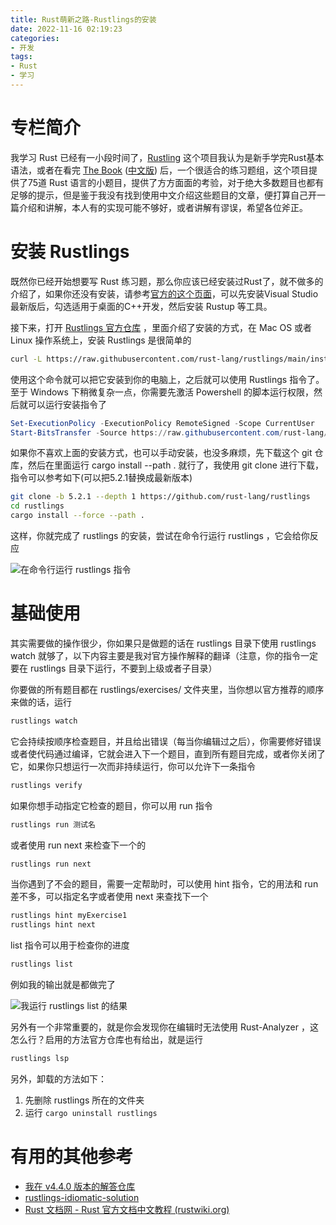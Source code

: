 ```yaml
---
title: Rust萌新之路-Rustlings的安装
date: 2022-11-16 02:19:23
categories:
- 开发
tags:
- Rust
- 学习
---
```

# 专栏简介
我学习 Rust 已经有一小段时间了，[Rustling](https://github.com/rust-lang/rustlings) 这个项目我认为是新手学完Rust基本语法，或者在看完 [The Book](https://doc.rust-lang.org/stable/book/) ([中文版](https://rustwiki.org/zh-CN/book/)) 后，一个很适合的练习题组，这个项目提供了75道 Rust 语言的小题目，提供了方方面面的考验，对于绝大多数题目也都有足够的提示，但是鉴于我没有找到使用中文介绍这些题目的文章，便打算自己开一篇介绍和讲解，本人有的实现可能不够好，或者讲解有谬误，希望各位斧正。

# 安装 Rustlings
既然你已经开始想要写 Rust 练习题，那么你应该已经安装过Rust了，就不做多的介绍了，如果你还没有安装，请参考[官方的这个页面](https://www.rust-lang.org/tools/install)，可以先安装Visual Studio最新版后，勾选适用于桌面的C++开发，然后安装 Rustup 等工具。

接下来，打开 [Rustlings 官方仓库](https://github.com/rust-lang/rustlings) ，里面介绍了安装的方式，在 Mac OS 或者 Linux 操作系统上，安装 Rustlings 是很简单的
```bash
curl -L https://raw.githubusercontent.com/rust-lang/rustlings/main/install.sh | bash
```
使用这个命令就可以把它安装到你的电脑上，之后就可以使用 Rustlings 指令了。至于 Windows 下稍微复杂一点，你需要先激活 Powershell 的脚本运行权限，然后就可以运行安装指令了
```powershell
Set-ExecutionPolicy -ExecutionPolicy RemoteSigned -Scope CurrentUser
Start-BitsTransfer -Source https://raw.githubusercontent.com/rust-lang/rustlings/main/install.ps1 -Destination $env:TMP/install_rustlings.ps1; Unblock-File $env:TMP/install_rustlings.ps1; Invoke-Expression $env:TMP/install_rustlings.ps1
```
如果你不喜欢上面的安装方式，也可以手动安装，也没多麻烦，先下载这个 git 仓库，然后在里面运行 cargo install --path . 就行了，我使用 git clone 进行下载，指令可以参考如下(可以把5.2.1替换成最新版本)
```bash
git clone -b 5.2.1 --depth 1 https://github.com/rust-lang/rustlings
cd rustlings
cargo install --force --path .
```
这样，你就完成了 rustlings 的安装，尝试在命令行运行 rustlings ，它会给你反应

![在命令行运行 rustlings 指令](1.webp)

# 基础使用
其实需要做的操作很少，你如果只是做题的话在 rustlings 目录下使用 rustlings watch 就够了，以下内容主要是我对官方操作解释的翻译（注意，你的指令一定要在 rustlings 目录下运行，不要到上级或者子目录）

你要做的所有题目都在 rustlings/exercises/ 文件夹里，当你想以官方推荐的顺序来做的话，运行
```bash
rustlings watch
```
它会持续按顺序检查题目，并且给出错误（每当你编辑过之后），你需要修好错误或者使代码通过编译，它就会进入下一个题目，直到所有题目完成，或者你关闭了它，如果你只想运行一次而非持续运行，你可以允许下一条指令
```bash
rustlings verify
```
如果你想手动指定它检查的题目，你可以用 run 指令
```bash
rustlings run 测试名
```
或者使用 run next 来检查下一个的
```bash
rustlings run next
```
当你遇到了不会的题目，需要一定帮助时，可以使用 hint 指令，它的用法和 run 差不多，可以指定名字或者使用 next 来查找下一个
```bash
rustlings hint myExercise1
rustlings hint next
```
list 指令可以用于检查你的进度
```bash
rustlings list
```
例如我的输出就是都做完了

![我运行 rustlings list 的结果](2.png)

另外有一个非常重要的，就是你会发现你在编辑时无法使用 Rust-Analyzer ，这怎么行？启用的方法官方仓库也有给出，就是运行
```bash
rustlings lsp
```
另外，卸载的方法如下：
1. 先删除 rustlings 所在的文件夹
2. 运行 `cargo uninstall rustlings`

# 有用的其他参考
- [我在 v4.4.0 版本的解答仓库](https://github.com/mcthesw/my-rustlings-solution)
- [rustlings-idiomatic-solution](https://github.com/alexxroche/rustlings-idiomatic-solutions)
- [Rust 文档网 - Rust 官方文档中文教程 (rustwiki.org)](https://rustwiki.org/)